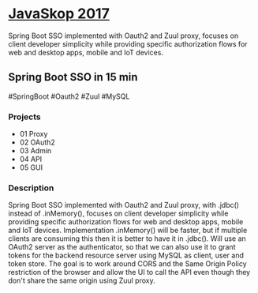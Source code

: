# [JavaSkop 2017](http://jug.mk/javaskop17)

Spring Boot SSO implemented with Oauth2 and Zuul proxy, focuses on client developer simplicity while providing specific authorization flows for web and desktop apps, mobile and IoT devices.

## Spring Boot SSO in 15 min

\#SpringBoot #Oauth2 #Zuul #MySQL

### Projects
* 01 Proxy
* 02 OAuth2
* 03 Admin
* 04 API
* 05 GUI

### Description
Spring Boot SSO implemented with Oauth2 and Zuul proxy, with .jdbc() instead of .inMemory(), focuses on client developer simplicity while providing specific authorization flows for web and desktop apps, mobile and IoT devices. Implementation .inMemory() will be faster, but if multiple clients are consuming this then it is better to have it in .jdbc(). Will use an OAuth2 server as the authenticator, so that we can also use it to grant tokens for the backend resource server using MySQL as client, user and token store. The goal is to work around CORS and the Same Origin Policy restriction of the browser and allow the UI to call the API even though they don't share the same origin using Zuul proxy.
